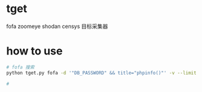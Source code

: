 # tget
fofa zoomeye shodan censys 目标采集器

# how to use

```bash
# fofa 搜索
python tget.py fofa -d '"DB_PASSWORD" && title="phpinfo()"' -v --limit 150

# 
```
